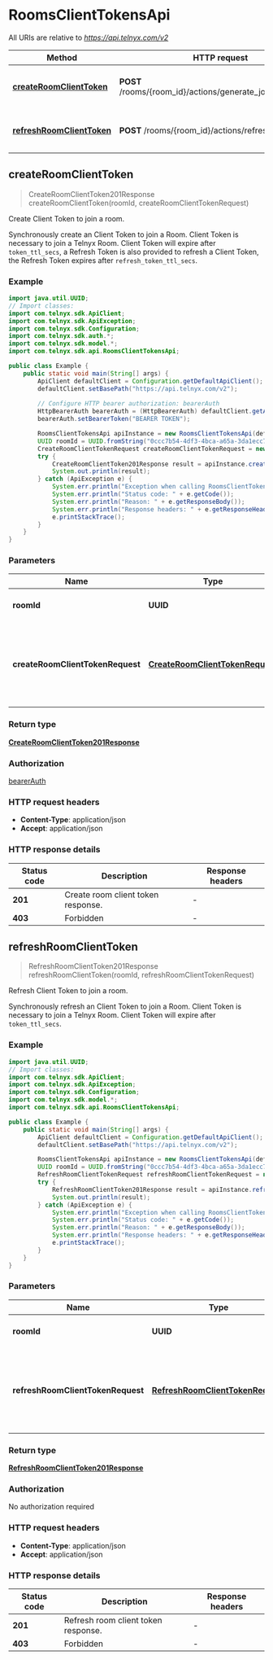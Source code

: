 # RoomsClientTokensApi

All URIs are relative to *https://api.telnyx.com/v2*

Method | HTTP request | Description
------------- | ------------- | -------------
[**createRoomClientToken**](RoomsClientTokensApi.md#createRoomClientToken) | **POST** /rooms/{room_id}/actions/generate_join_client_token | Create Client Token to join a room.
[**refreshRoomClientToken**](RoomsClientTokensApi.md#refreshRoomClientToken) | **POST** /rooms/{room_id}/actions/refresh_client_token | Refresh Client Token to join a room.



## createRoomClientToken

> CreateRoomClientToken201Response createRoomClientToken(roomId, createRoomClientTokenRequest)

Create Client Token to join a room.

Synchronously create an Client Token to join a Room. Client Token is necessary to join a Telnyx Room. Client Token will expire after `token_ttl_secs`, a Refresh Token is also provided to refresh a Client Token, the Refresh Token expires after `refresh_token_ttl_secs`.

### Example

```java
import java.util.UUID;
// Import classes:
import com.telnyx.sdk.ApiClient;
import com.telnyx.sdk.ApiException;
import com.telnyx.sdk.Configuration;
import com.telnyx.sdk.auth.*;
import com.telnyx.sdk.model.*;
import com.telnyx.sdk.api.RoomsClientTokensApi;

public class Example {
    public static void main(String[] args) {
        ApiClient defaultClient = Configuration.getDefaultApiClient();
        defaultClient.setBasePath("https://api.telnyx.com/v2");
        
        // Configure HTTP bearer authorization: bearerAuth
        HttpBearerAuth bearerAuth = (HttpBearerAuth) defaultClient.getAuthentication("bearerAuth");
        bearerAuth.setBearerToken("BEARER TOKEN");

        RoomsClientTokensApi apiInstance = new RoomsClientTokensApi(defaultClient);
        UUID roomId = UUID.fromString("0ccc7b54-4df3-4bca-a65a-3da1ecc777f0"); // UUID | The unique identifier of a room.
        CreateRoomClientTokenRequest createRoomClientTokenRequest = new CreateRoomClientTokenRequest(); // CreateRoomClientTokenRequest | Parameters that can be defined during Room Client Token creation.
        try {
            CreateRoomClientToken201Response result = apiInstance.createRoomClientToken(roomId, createRoomClientTokenRequest);
            System.out.println(result);
        } catch (ApiException e) {
            System.err.println("Exception when calling RoomsClientTokensApi#createRoomClientToken");
            System.err.println("Status code: " + e.getCode());
            System.err.println("Reason: " + e.getResponseBody());
            System.err.println("Response headers: " + e.getResponseHeaders());
            e.printStackTrace();
        }
    }
}
```

### Parameters


Name | Type | Description  | Notes
------------- | ------------- | ------------- | -------------
 **roomId** | **UUID**| The unique identifier of a room. |
 **createRoomClientTokenRequest** | [**CreateRoomClientTokenRequest**](CreateRoomClientTokenRequest.md)| Parameters that can be defined during Room Client Token creation. |

### Return type

[**CreateRoomClientToken201Response**](CreateRoomClientToken201Response.md)

### Authorization

[bearerAuth](../README.md#bearerAuth)

### HTTP request headers

- **Content-Type**: application/json
- **Accept**: application/json

### HTTP response details
| Status code | Description | Response headers |
|-------------|-------------|------------------|
| **201** | Create room client token response. |  -  |
| **403** | Forbidden |  -  |


## refreshRoomClientToken

> RefreshRoomClientToken201Response refreshRoomClientToken(roomId, refreshRoomClientTokenRequest)

Refresh Client Token to join a room.

Synchronously refresh an Client Token to join a Room. Client Token is necessary to join a Telnyx Room. Client Token will expire after `token_ttl_secs`.

### Example

```java
import java.util.UUID;
// Import classes:
import com.telnyx.sdk.ApiClient;
import com.telnyx.sdk.ApiException;
import com.telnyx.sdk.Configuration;
import com.telnyx.sdk.model.*;
import com.telnyx.sdk.api.RoomsClientTokensApi;

public class Example {
    public static void main(String[] args) {
        ApiClient defaultClient = Configuration.getDefaultApiClient();
        defaultClient.setBasePath("https://api.telnyx.com/v2");

        RoomsClientTokensApi apiInstance = new RoomsClientTokensApi(defaultClient);
        UUID roomId = UUID.fromString("0ccc7b54-4df3-4bca-a65a-3da1ecc777f0"); // UUID | The unique identifier of a room.
        RefreshRoomClientTokenRequest refreshRoomClientTokenRequest = new RefreshRoomClientTokenRequest(); // RefreshRoomClientTokenRequest | Parameters that can be defined during Room Client Token refresh.
        try {
            RefreshRoomClientToken201Response result = apiInstance.refreshRoomClientToken(roomId, refreshRoomClientTokenRequest);
            System.out.println(result);
        } catch (ApiException e) {
            System.err.println("Exception when calling RoomsClientTokensApi#refreshRoomClientToken");
            System.err.println("Status code: " + e.getCode());
            System.err.println("Reason: " + e.getResponseBody());
            System.err.println("Response headers: " + e.getResponseHeaders());
            e.printStackTrace();
        }
    }
}
```

### Parameters


Name | Type | Description  | Notes
------------- | ------------- | ------------- | -------------
 **roomId** | **UUID**| The unique identifier of a room. |
 **refreshRoomClientTokenRequest** | [**RefreshRoomClientTokenRequest**](RefreshRoomClientTokenRequest.md)| Parameters that can be defined during Room Client Token refresh. |

### Return type

[**RefreshRoomClientToken201Response**](RefreshRoomClientToken201Response.md)

### Authorization

No authorization required

### HTTP request headers

- **Content-Type**: application/json
- **Accept**: application/json

### HTTP response details
| Status code | Description | Response headers |
|-------------|-------------|------------------|
| **201** | Refresh room client token response. |  -  |
| **403** | Forbidden |  -  |

